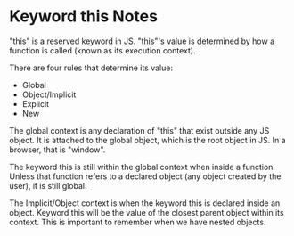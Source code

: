 # Keyword this Notes

"this" is a reserved keyword in JS. "this"'s value is determined by how a function is called (known as its execution context).

There are four rules that determine its value:

* Global
* Object/Implicit
* Explicit
* New

The global context is any declaration of "this" that exist outside any JS object. It is attached to the global object, which is the root object in JS. In a browser, that is "window".

The keyword this is still within the global context when inside a function. Unless that function refers to a declared object (any object created by the user), it is still global.

The Implicit/Object context is when the keyword this is declared inside an object. Keyword this will be the value of the closest parent object within its context. This is important to remember when we have nested objects. 